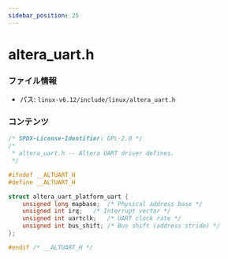 ```yaml
---
sidebar_position: 25
---
```

# altera_uart.h

### ファイル情報

- パス: `linux-v6.12/include/linux/altera_uart.h`

### コンテンツ

```h
/* SPDX-License-Identifier: GPL-2.0 */
/*
 * altera_uart.h -- Altera UART driver defines.
 */

#ifndef	__ALTUART_H
#define	__ALTUART_H

struct altera_uart_platform_uart {
	unsigned long mapbase;	/* Physical address base */
	unsigned int irq;	/* Interrupt vector */
	unsigned int uartclk;	/* UART clock rate */
	unsigned int bus_shift;	/* Bus shift (address stride) */
};

#endif /* __ALTUART_H */

```
